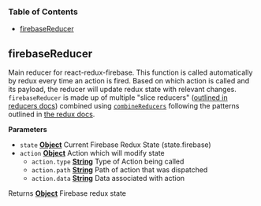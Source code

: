 <!-- Generated by documentation.js. Update this documentation by updating the source code. -->

### Table of Contents

-   [firebaseReducer](#firebasereducer)

## firebaseReducer

Main reducer for react-redux-firebase. This function is called
automatically by redux every time an action is fired. Based on which action
is called and its payload, the reducer will update redux state with relevant
changes. `firebaseReducer` is made up of multiple "slice reducers"
([outlined in reducers docs](/docs/recipes/reducers.md)) combined using
[`combineReducers`](https://redux.js.org/docs/api/combineReducers.html)
following the patterns outlined in
[the redux docs](https://redux.js.org/docs/recipes/StructuringReducers.html).

**Parameters**

-   `state` **[Object](https://developer.mozilla.org/docs/Web/JavaScript/Reference/Global_Objects/Object)** Current Firebase Redux State (state.firebase)
-   `action` **[Object](https://developer.mozilla.org/docs/Web/JavaScript/Reference/Global_Objects/Object)** Action which will modify state
    -   `action.type` **[String](https://developer.mozilla.org/docs/Web/JavaScript/Reference/Global_Objects/String)** Type of Action being called
    -   `action.path` **[String](https://developer.mozilla.org/docs/Web/JavaScript/Reference/Global_Objects/String)** Path of action that was dispatched
    -   `action.data` **[String](https://developer.mozilla.org/docs/Web/JavaScript/Reference/Global_Objects/String)** Data associated with action

Returns **[Object](https://developer.mozilla.org/docs/Web/JavaScript/Reference/Global_Objects/Object)** Firebase redux state
